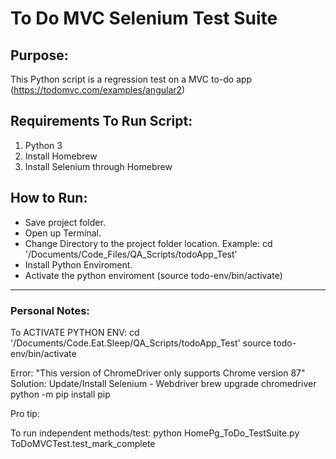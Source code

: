 # To Do MVC Selenium Test Suite
## Purpose: 
This Python script is a regression test on a MVC to-do app (https://todomvc.com/examples/angular2)

## Requirements To Run Script: 
<ol>
<li>Python 3 </li>
<li>Install Homebrew</li>
<li>Install Selenium through Homebrew</li>
</ol>

## How to Run: 
- Save project folder.
- Open up Terminal. 
- Change Directory to the project folder location. Example: cd '/Documents/Code_Files/QA_Scripts/todoApp_Test'
- Install Python Enviroment.
- Activate the python enviroment (source todo-env/bin/activate) 




***	
### Personal Notes: 
To ACTIVATE PYTHON ENV:
    cd '/Documents/Code.Eat.Sleep/QA_Scripts/todoApp_Test'
    source todo-env/bin/activate  

Error: "This version of ChromeDriver only supports Chrome version 87"
Solution: Update/Install Selenium - Webdriver
    brew upgrade chromedriver
    python -m pip install pip

Pro tip: <!-- *history* shows last used commands-->

To run independent methods/test:
    python HomePg_ToDo_TestSuite.py ToDoMVCTest.test_mark_complete 

